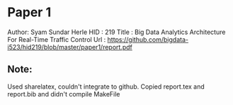 # Paper 1
Author: Syam Sundar Herle
HID : 219
Title : Big Data Analytics Architecture For Real-Time Traffic Control
Url : https://github.com/bigdata-i523/hid219/blob/master/paper1/report.pdf
## Note:
Used sharelatex, couldn't integrate to github. Copied report.tex and report.bib and didn't compile MakeFile
